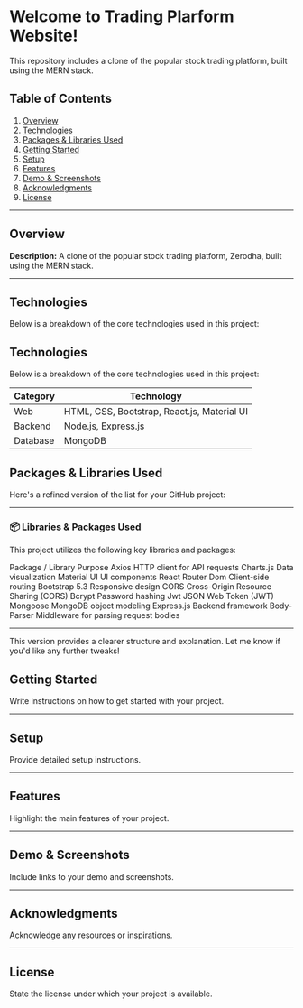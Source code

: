 # Welcome to Trading Plarform Website!  
This repository includes a clone of the popular stock trading platform, built using the MERN stack.

## Table of Contents
1. [Overview](#overview)
2. [Technologies](#technologies)
3. [Packages & Libraries Used](#packages--libraries-used)
4. [Getting Started](#getting-started)
5. [Setup](#setup)
6. [Features](#features)
7. [Demo & Screenshots](#demo--screenshots)
8. [Acknowledgments](#acknowledgments)
9. [License](#license)

---

## Overview
**Description:** A clone of the popular stock trading platform, Zerodha, built using the MERN stack.

---

## Technologies
Below is a breakdown of the core technologies used in this project:

## Technologies
Below is a breakdown of the core technologies used in this project:

| Category     | Technology     |
|--------------|----------------|
| Web          | HTML, CSS, Bootstrap, React.js, Material UI |
| Backend      | Node.js, Express.js |
| Database     | MongoDB        |


## Packages & Libraries Used
Here's a refined version of the list for your GitHub project:

---

### 📦 Libraries & Packages Used

This project utilizes the following key libraries and packages:

Package / Library	Purpose
Axios	HTTP client for API requests
Charts.js	Data visualization
Material UI	UI components
React Router Dom	Client-side routing
Bootstrap 5.3	Responsive design
CORS	Cross-Origin Resource Sharing (CORS)
Bcrypt	Password hashing
Jwt	JSON Web Token (JWT)
Mongoose	MongoDB object modeling
Express.js	Backend framework
Body-Parser	Middleware for parsing request bodies

---

This version provides a clearer structure and explanation. Let me know if you'd like any further tweaks!

## Getting Started
Write instructions on how to get started with your project.

---

## Setup
Provide detailed setup instructions.

---

## Features
Highlight the main features of your project.

---

## Demo & Screenshots
Include links to your demo and screenshots.

---

## Acknowledgments
Acknowledge any resources or inspirations.

---

## License
State the license under which your project is available.
